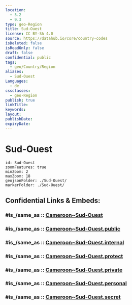 ```yaml
---
location:
  - 5.2
  - 9.3
type: geo-Region
title: Sud-Ouest
license: CC BY-SA 4.0
source: https://datahub.io/core/country-codes
isDeleted: false
isReadOnly: false
draft: false
confidential: public
tags:
  - geo/Country/Region
aliases:
  - Sud-Ouest
Languages:
  - de
cssclasses:
  - geo-Region
publish: true
linkTitle:
keywords:
layout:
publishDate:
expiryDate:
---
```


# Sud-Ouest

```leaflet
id: Sud-Ouest
zoomFeatures: true 
minZoom: 2 
maxZoom: 18
geojsonFolder: ./Sud-Ouest/
markerFolder: ./Sud-Ouest/
```


## Confidential Links & Embeds: 

### #is_/same_as :: [Cameroon~Sud-Ouest](/_Standards/Earth/Continent/Africa/Africa~Central/Cameroon/regions~Cameroon/Cameroon~Sud-Ouest.md) 

### #is_/same_as :: [Cameroon~Sud-Ouest.public](/_public/Earth/Continent/Africa/Africa~Central/Cameroon/regions~Cameroon/Cameroon~Sud-Ouest.public.md) 

### #is_/same_as :: [Cameroon~Sud-Ouest.internal](/_internal/Earth/Continent/Africa/Africa~Central/Cameroon/regions~Cameroon/Cameroon~Sud-Ouest.internal.md) 

### #is_/same_as :: [Cameroon~Sud-Ouest.protect](/_protect/Earth/Continent/Africa/Africa~Central/Cameroon/regions~Cameroon/Cameroon~Sud-Ouest.protect.md) 

### #is_/same_as :: [Cameroon~Sud-Ouest.private](/_private/Earth/Continent/Africa/Africa~Central/Cameroon/regions~Cameroon/Cameroon~Sud-Ouest.private.md) 

### #is_/same_as :: [Cameroon~Sud-Ouest.personal](/_personal/Earth/Continent/Africa/Africa~Central/Cameroon/regions~Cameroon/Cameroon~Sud-Ouest.personal.md) 

### #is_/same_as :: [Cameroon~Sud-Ouest.secret](/_secret/Earth/Continent/Africa/Africa~Central/Cameroon/regions~Cameroon/Cameroon~Sud-Ouest.secret.md)

